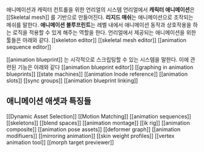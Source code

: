 애니메이션과 캐릭터 컨트롤을 위한 언리얼의 시스템
언리얼에서 **캐릭터 애니메이션**은 [[Skeletal mesh]] 를 기반으로 만들어진다. 
**리지드 매쉬**는 애니메이션으로 조작되는 메쉬를 말한다. 
**애니메이션 블루프린트**는 레벨 내에서 애니메이션 동작과 상호작용을 하는 로직을 적용할 수 있게 해주는 역할을 한다.
언리얼에서 제공되는 애니메이션을 위한 툴들은 아래와 같다.
[[skeleton editor]]
[[skeletal mesh editor]]
[[animation sequence editor]]

[[animation blueprint]] 는 시각적으로 스크립팅할 수 있는 시스템을 말한다. 이에 관련된 기능은 아래와 같다
[[animation blueprint editor]]
[[graphing in animation blueprints]]
[[state machines]]
[[animation lnode reference]]
[[animation slots]]
[[sync groups]]
[[animation blueprint linking]]
## 애니메이션 애셋과 특징들
[[Dynamic Asset Selection]]
[[Motion Matching]]
[[animation sequences]]
[[skeletons]]
[[blend spaces]]
[[animation montage]]
[[ik rig]]
[[animation composite]]
[[animation pose assets]]
[[deformer graph]]
[[animation modifiuers]]
[[mirroring animation]]
[[skin weight profiles]]
[[vertex animation tool]]
[[morph target previewer]]